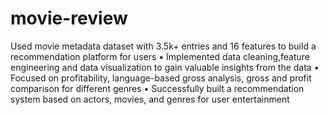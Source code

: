 # movie-review
Used movie metadata dataset with 3.5k+ entries and 16 features to build a recommendation platform for users • Implemented data cleaning,feature engineering and data visualization to gain valuable insights from the data • Focused on profitability, language-based gross analysis, gross and profit comparison for different genres • Successfully built a recommendation system based on actors, movies, and genres for user entertainment

